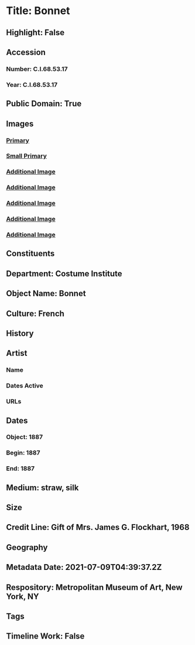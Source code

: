 # Title: Bonnet
## Highlight: False
## Accession
### Number: C.I.68.53.17
### Year: C.I.68.53.17
## Public Domain: True
## Images
### [Primary](https://images.metmuseum.org/CRDImages/ci/original/DP269001.jpg)
### [Small Primary](https://images.metmuseum.org/CRDImages/ci/web-large/DP269001.jpg)
### [Additional Image](https://images.metmuseum.org/CRDImages/ci/original/DP272777.jpg)
### [Additional Image](https://images.metmuseum.org/CRDImages/ci/original/CI68.53.17_F.jpg)
### [Additional Image](https://images.metmuseum.org/CRDImages/ci/original/CI68.53.17_B.jpg)
### [Additional Image](https://images.metmuseum.org/CRDImages/ci/original/CI68.53.17_Int.jpg)
### [Additional Image](https://images.metmuseum.org/CRDImages/ci/original/C.I.68.53.17_label.jpg)
## Constituents
## Department: Costume Institute
## Object Name: Bonnet
## Culture: French
## History
## Artist
### Name
### Dates Active
### URLs
## Dates
### Object: 1887
### Begin: 1887
### End: 1887
## Medium: straw, silk
## Size
## Credit Line: Gift of Mrs. James G. Flockhart, 1968
## Geography
## Metadata Date: 2021-07-09T04:39:37.2Z
## Respository: Metropolitan Museum of Art, New York, NY
## Tags
## Timeline Work: False
